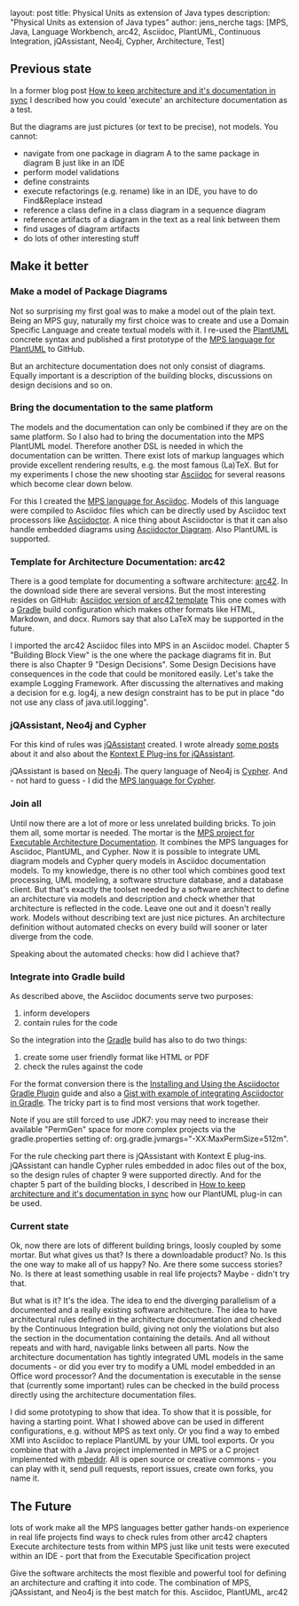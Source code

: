 layout: post
title: Physical Units as extension of Java types
description: "Physical Units as extension of Java types"
author: jens_nerche
tags: [MPS, Java, Language Workbench, arc42, Asciidoc, PlantUML, Continuous Integration, jQAssistant, Neo4j, Cypher, Architecture, Test]


## Previous state
In a former blog post
[How to keep architecture and it's documentation in sync](http://techblog.kontext-e.de/keeping-architecture-and-doc-in-sync/)
I described how you could 'execute' an architecture documentation as a test.

But the diagrams are just pictures (or text to be precise), not models. You cannot:
* navigate from one package in diagram A to the same package in diagram B just like in an IDE
* perform model validations
* define constraints
* execute refactorings (e.g. rename) like in an IDE, you have to do Find&Replace instead
* reference a class define in a class diagram in a sequence diagram
* reference artifacts of a diagram in the text as a real link between them
* find usages of diagram artifacts
* do lots of other interesting stuff

## Make it better

### Make a model of Package Diagrams
Not so surprising my first goal was to make a model out of the plain text. Being an MPS guy,
naturally my first choice was to create and use a Domain Specific Language and create textual models with it.
I re-used the [PlantUML](http://plantuml.com/) concrete syntax and published a first prototype of the
[MPS language for PlantUML](https://github.com/kontext-e/mps-plantuml) to GitHub.

But an architecture documentation does not only consist of diagrams. Equally important is a description
of the building blocks, discussions on design decisions and so on. 

### Bring the documentation to the same platform
The models and the documentation can only be combined if they are on the same platform. So I also had to bring
the documentation into the MPS PlantUML model. Therefore another DSL is needed in which the documentation can
be written. There exist lots of markup languages which provide excellent rendering results, e.g. the most famous (La)TeX.
But for my experiments I chose the new shooting star [Asciidoc](http://asciidoc.org/) for several reasons which 
become clear down below.

For this I created the [MPS language for Asciidoc](https://github.com/kontext-e/mps-asciidoc). Models of this
language were compiled to Asciidoc files which can be directly used by Asciidoc text processors like
[Asciidoctor](http://asciidoctor.org). A nice thing about Asciidoctor is that it can also handle embedded
diagrams using [Asciidoctor Diagram](http://asciidoctor.org/docs/asciidoctor-diagram/). Also PlantUML is supported.

### Template for Architecture Documentation: arc42
There is a good template for documenting a software architecture:
[arc42](http://confluence.arc42.org/display/LANDINGZON/landing+zone). 
In the download side there are several versions. But the most interesting resides on GitHub:
[Asciidoc version of arc42 template](https://github.com/arc42/arc42-template)
This one comes with a [Gradle](http://gradle.org) build configuration which makes other formats
like HTML, Markdown, and docx. Rumors say that also LaTeX may be supported in the future.

I imported the arc42 Asciidoc files into MPS in an Asciidoc model. Chapter 5 "Building Block View" is the one
where the package diagrams fit in. But there is also Chapter 9 "Design Decisions". Some Design Decisions
have consequences in the code that could be monitored easily. Let's take the example Logging Framework. After
discussing the alternatives and making a decision for e.g. log4j, a new design constraint has to be put in place
"do not use any class of java.util.logging".

### jQAssistant, Neo4j and Cypher
For this kind of rules was [jQAssistant](http://jqassistant.org) created. I wrote already 
[some posts](http://techblog.kontext-e.de/tags/#jQAssistant) about
it and also about the [Kontext E Plug-ins for jQAssistant](https://github.com/kontext-e/jqassistant-plugins).

jQAssistant is based on [Neo4j](http://neo4j.com/). The query language of Neo4j is [Cypher](http://neo4j.com/docs/stable/cypher-query-lang.html).
And - not hard to guess - I did the [MPS language for Cypher](https://github.com/jensnerche/mps-cypherquerylanguage).

### Join all
Until now there are a lot of more or less unrelated building bricks. To join them all, some mortar is needed. 
The mortar is the [MPS project for Executable Architecture Documentation](https://github.com/kontext-e/mps-ead).
It combines the MPS languages for Asciidoc, PlantUML, and Cypher. Now it is possible to integrate UML diagram models 
and Cypher query models in Asciidoc documentation models. To my knowledge, there is no other tool which combines
good text processing, UML modeling, a software structure database, and a database client. But that's exactly the
toolset needed by a software architect to define an architecture via models and description and check whether 
that architecture is reflected in the code. Leave one out and it doesn't really work. Models without describing 
text are just nice pictures. An architecture definition without automated checks on every build will sooner or later
diverge from the code.

Speaking about the automated checks: how did I achieve that?

### Integrate into Gradle build
As described above, the Asciidoc documents serve two purposes:

1. inform developers
2. contain rules for the code

So the integration into the [Gradle](http://gradle.org) build has also to do two things:

1. create some user friendly format like HTML or PDF
2. check the rules against the code

For the format conversion there is the
[Installing and Using the Asciidoctor Gradle Plugin](http://asciidoctor.org/docs/asciidoctor-gradle-plugin/)
guide and also a
[Gist with example of integrating Asciidoctor in Gradle](https://gist.github.com/aalmiray/7369b977a68baca32e13).
The tricky part is to find most versions that work together.

Note if you are still forced to use JDK7: you may need to increase their available "PermGen" space 
for more complex projects via the gradle.properties setting of: org.gradle.jvmargs="-XX:MaxPermSize=512m".

For the rule checking part there is jQAssistant with Kontext E plug-ins. jQAssistant can handle 
Cypher rules embedded in adoc files out of the box, so the design rules of chapter 9 were supported directly.
And for the chapter 5 part of the building blocks, I described in
[How to keep architecture and it's documentation in sync](http://techblog.kontext-e.de/keeping-architecture-and-doc-in-sync/)
how our PlantUML plug-in can be used.


### Current state
Ok, now there are lots of different building brings, loosly coupled by some mortar. But what gives us that?
Is there a downloadable product? No. Is this the one way to make all of us happy? No.
Are there some success stories? No. Is there at least something usable in real life projects? Maybe - didn't try that.

But what is it? It's the idea. The idea to end the diverging parallelism of a documented and a really existing
software architecture. The idea to have architectural rules defined in the architecture documentation and checked
by the Continuous Integration build, giving not only the violations but also the section in the documentation
containing the details. And all without repeats and with hard, navigable links between all parts. 
Now the architecture documentation has tightly integrated UML models in the same documents - or
did you ever try to modify a UML model embedded in an Office word processor?
And the documentation is executable in the sense that (currently some important) rules can be checked in the build
process directly using the architecture documentation files.

I did some prototyping to show that idea. To show that it is possible, for having a starting point.
What I showed above can be used in different configurations, e.g. without MPS as text only.
Or you find a way to embed XMI into Asciidoc to replace PlantUML by your UML tool exports.
Or you combine that with a Java project implemented in MPS or a C project implemented with 
[mbeddr](http://mbeddr.com/).
All is open source or creative commons - you can play with it, send pull requests, report issues, create own forks,
you name it.


## The Future
lots of work
make all the MPS languages better
gather hands-on experience in real life projects
find ways to check rules from other arc42 chapters
Execute architecture tests from within MPS just like unit tests were executed within an IDE - port that from the Executable Specification project

Give the software architects the most flexible and powerful tool for defining an architecture and crafting it into code.
The combination of MPS, jQAssistant, and Neo4j is the best match for this. 
Asciidoc, PlantUML, arc42

